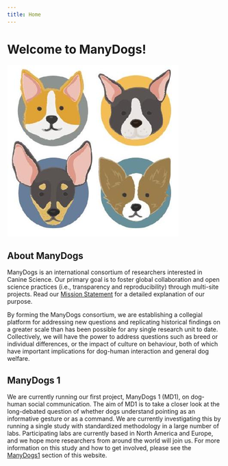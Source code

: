 ```yaml
---
title: Home
---
```


# Welcome to ManyDogs!
![ManyDogs](assets/images/manydogs.jpeg)

## About ManyDogs

ManyDogs is an international consortium of researchers interested in Canine Science. Our primary goal is to foster global collaboration and open science practices (i.e., transparency and reproducibility) through multi-site projects. Read our [Mission Statement](https://docs.google.com/document/d/1iuYElQSssoOMVC3nu7BLrFZovoM0TIEqmGM1bUaYbpo/edit#bookmark=id.jesmtfmdggiu) for a detailed explanation of our purpose. 

By forming the ManyDogs consortium, we are establishing a collegial platform for addressing new questions and replicating historical findings on a greater scale than has been possible for any single research unit to date. Collectively, we will have the power to address questions such as breed or individual differences, or the impact of culture on behaviour, both of which have important implications for dog-human interaction and general dog welfare.

## ManyDogs 1

We are currently running our first project, ManyDogs 1 (MD1), on dog-human social communication. The aim of MD1 is to take a closer look at the long-debated question of whether dogs understand pointing as an informative gesture or as a command. We are currently investigating this by running a single study with standardized methodology in a large number of labs. Participating labs are currently based in North America and Europe, and we hope more researchers from around the world will join us. For more information on this study and how to get involved, please see the [ManyDogs1](manydogs1) section of this website. 
